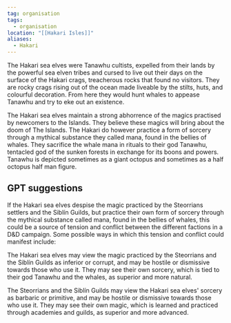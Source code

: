 ```yaml
---
tag: organisation
tags:
  - organisation
location: "[[Hakari Isles]]"
aliases:
  - Hakari
---
```


The Hakari sea elves were Tanawhu cultists, expelled from their lands by the powerful sea elven tribes and cursed to live out their days on the surface of the Hakari crags, treacherous rocks that found no visitors. They are rocky crags rising out of the ocean made liveable by the stilts, huts, and colourful decoration. From here they would hunt whales to appease Tanawhu and try to eke out an existence.

The Hakari sea elves maintain a strong abhorrence of the magics practised by newcomers to the Islands. They believe these magics will bring about the doom of The Islands. The Hakari do however practice a form of sorcery through a mythical substance they called mana, found in the bellies of whales. They sacrifice the whale mana in rituals to their god Tanawhu, tentacled god of the sunken forests in exchange for its boons and powers. Tanawhu is depicted sometimes as a giant octopus and sometimes as a half octopus half man figure. 

## GPT suggestions
If the Hakari sea elves despise the magic practiced by the Steorrians settlers and the Siblín Guilds, but practice their own form of sorcery through the mythical substance called mana, found in the bellies of whales, this could be a source of tension and conflict between the different factions in a D&D campaign. Some possible ways in which this tension and conflict could manifest include:

The Hakari sea elves may view the magic practiced by the Steorrians and the Siblín Guilds as inferior or corrupt, and may be hostile or dismissive towards those who use it. They may see their own sorcery, which is tied to their god Tanawhu and the whales, as superior and more natural.
  
The Steorrians and the Siblín Guilds may view the Hakari sea elves' sorcery as barbaric or primitive, and may be hostile or dismissive towards those who use it. They may see their own magic, which is learned and practiced through academies and guilds, as superior and more advanced.